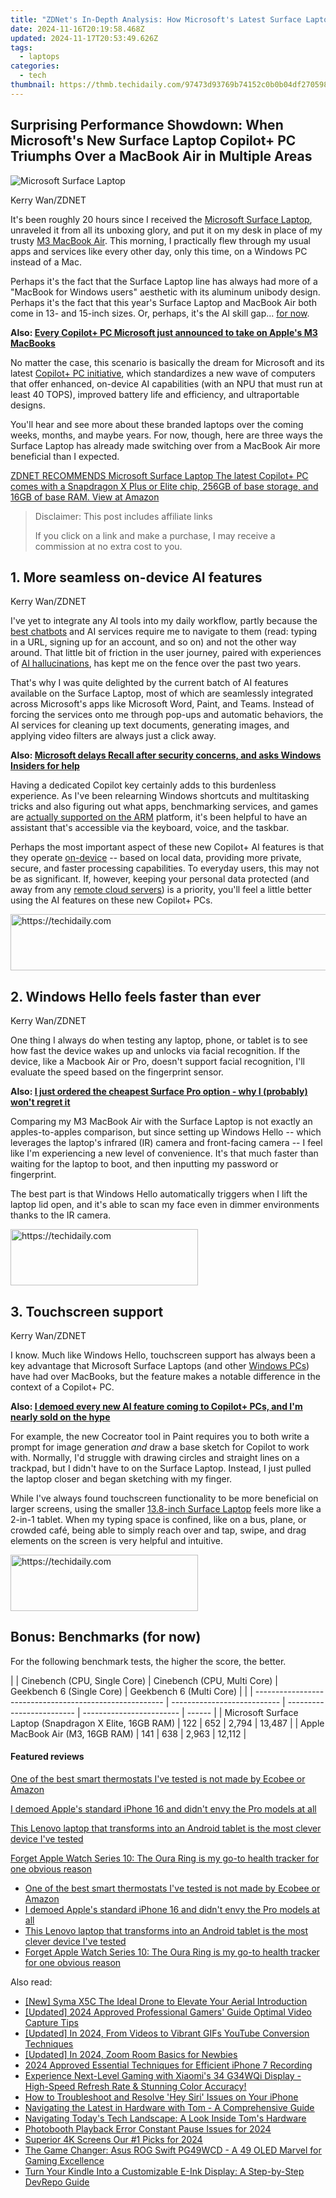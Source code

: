 ```yaml
---
title: "ZDNet's In-Depth Analysis: How Microsoft's Latest Surface Laptop Copilot+ PC Triumphs Over the MacBook Air in Key Areas"
date: 2024-11-16T20:19:58.468Z
updated: 2024-11-17T20:53:49.626Z
tags:
  - laptops
categories:
  - tech
thumbnail: https://thmb.techidaily.com/97473d93769b74152c0b0b04df270598f5aded17925dea70fd12d869a1bbc744.jpg
---
```


## Surprising Performance Showdown: When Microsoft's New Surface Laptop Copilot+ PC Triumphs Over a MacBook Air in Multiple Areas

![Microsoft Surface Laptop](https://www.zdnet.com/a/img/resize/2985e90d6693fc158e15c28735f12cf8ec7d956a/2024/06/19/1adda4ae-b2cd-4b9a-982c-ad3454d31208/dsc00995.jpg?auto=webp&width=1280)

Kerry Wan/ZDNET

It's been roughly 20 hours since I received the [Microsoft Surface Laptop](https://buy.geni.us/Proxy.ashx?TSID=368250&GR%5FURL=https%3A%2F%2Fwww.amazon.com%2FMicrosoft-Surface-Touchscreen-Snapdragon-Sapphire%2Fdp%2FB0CXKYTQS2%3Ftag%3Dzd-buy-button-20%26ascsubtag%3D%5F%5FCOM%5FCLICK%5FID%5F%5F%7C88688729-0a22-42fb-9c25-1fc3c85c51a1%7Cdtp&dtb=1), unraveled it from all its unboxing glory, and put it on my desk in place of my trusty [M3 MacBook Air](https://www.zdnet.com/article/m3-macbook-air-review/). This morning, I practically flew through my usual apps and services like every other day, only this time, on a Windows PC instead of a Mac.

Perhaps it's the fact that the Surface Laptop line has always had more of a "MacBook for Windows users" aesthetic with its aluminum unibody design. Perhaps it's the fact that this year's Surface Laptop and MacBook Air both come in 13- and 15-inch sizes. Or, perhaps, it's the AI skill gap... [for now](https://www.zdnet.com/article/heres-every-macos-15-sequoia-feature-announced-at-wwdc-2024/).

**Also: [Every Copilot+ PC Microsoft just announced to take on Apple's M3 MacBooks](https://www.zdnet.com/article/every-copilot-pc-microsoft-just-announced-to-take-on-apples-m3-macbooks/)**

No matter the case, this scenario is basically the dream for Microsoft and its latest [Copilot+ PC initiative](https://www.zdnet.com/article/every-copilot-pc-microsoft-just-announced-to-take-on-apples-m3-macbooks/), which standardizes a new wave of computers that offer enhanced, on-device AI capabilities (with an NPU that must run at least 40 TOPS), improved battery life and efficiency, and ultraportable designs. 

You'll hear and see more about these branded laptops over the coming weeks, months, and maybe years. For now, though, here are three ways the Surface Laptop has already made switching over from a MacBook Air more beneficial than I expected.

[ZDNET RECOMMENDS Microsoft Surface Laptop The latest Copilot+ PC comes with a Snapdragon X Plus or Elite chip, 256GB of base storage, and 16GB of base RAM. View at Amazon](https://buy.geni.us/Proxy.ashx?TSID=368250&GR%5FURL=https%3A%2F%2Fwww.amazon.com%2FMicrosoft-Surface-Touchscreen-Snapdragon-Sapphire%2Fdp%2FB0CXKYTQS2%3Ftag%3Dzd-buy-button-20%26ascsubtag%3D%5F%5FCOM%5FCLICK%5FID%5F%5F%7C88688729-0a22-42fb-9c25-1fc3c85c51a1%7Cdtp&dtb=1)

>  Disclaimer: This post includes affiliate links
>
>  If you click on a link and make a purchase, I may receive a commission at no extra cost to you.
>

## 1\. More seamless on-device AI features

Kerry Wan/ZDNET

I've yet to integrate any AI tools into my daily workflow, partly because the [best chatbots](https://www.zdnet.com/article/best-ai-chatbot/) and AI services require me to navigate to them (read: typing in a URL, signing up for an account, and so on) and not the other way around. That little bit of friction in the user journey, paired with experiences of [AI hallucinations](https://www.zdnet.com/article/i-tested-the-ai-gadget-that-got-the-internet-buzzing-and-it-left-me-wanting-more/), has kept me on the fence over the past two years.

That's why I was quite delighted by the current batch of AI features available on the Surface Laptop, most of which are seamlessly integrated across Microsoft's apps like Microsoft Word, Paint, and Teams. Instead of forcing the services onto me through pop-ups and automatic behaviors, the AI services for cleaning up text documents, generating images, and applying video filters are always just a click away.

**Also: [Microsoft delays Recall after security concerns, and asks Windows Insiders for help](https://www.zdnet.com/article/microsoft-delays-recall-after-security-concerns-and-asks-windows-insiders-for-help/)**

Having a dedicated Copilot key certainly adds to this burdenless experience. As I've been relearning Windows shortcuts and multitasking tricks and also figuring out what apps, benchmarking services, and games are [actually supported on the ARM](https://www.zdnet.com/article/these-new-apps-are-coming-to-windows-on-arm-and-theyre-a-big-deal/) platform, it's been helpful to have an assistant that's accessible via the keyboard, voice, and the taskbar.

Perhaps the most important aspect of these new Copilot+ AI features is that they operate [on-device](https://www.zdnet.com/article/5-top-mobile-trends-in-2024-on-device-ai-the-new-smartphone-and-more/#:~:text=to%20take%20shape.-,1.%20On%2Ddevice%20AI%20puts%20the%20%27smart%27%20in%20smartphone,-The%20new%20Samsung) \-- based on local data, providing more private, secure, and faster processing capabilities. To everyday users, this may not be as significant. If, however, keeping your personal data protected (and away from any [remote cloud servers](https://www.zdnet.com/article/ai-is-changing-cybersecurity-and-businesses-must-wake-up-to-the-threat/)) is a priority, you'll feel a little better using the AI features on these new Copilot+ PCs.

<!-- affiliate ads begin -->
<a href="https://ephamedtechinc.pxf.io/c/5597632/2130529/26400" target="_top" id="2130529">
  <img src="//a.impactradius-go.com/display-ad/26400-2130529" border="0" alt="https://techidaily.com" width="728" height="90"/>
</a>
<img height="0" width="0" src="https://ephamedtechinc.pxf.io/i/5597632/2130529/26400" style="position:absolute;visibility:hidden;" border="0" />
<!-- affiliate ads end -->

## 2\. Windows Hello feels faster than ever

Kerry Wan/ZDNET

One thing I always do when testing any laptop, phone, or tablet is to see how fast the device wakes up and unlocks via facial recognition. If the device, like a Macbook Air or Pro, doesn't support facial recognition, I'll evaluate the speed based on the fingerprint sensor.

**Also: [I just ordered the cheapest Surface Pro option - why I (probably) won't regret it](https://www.zdnet.com/article/i-just-ordered-the-cheapest-surface-pro-option-why-i-probably-wont-regret-it/)**

Comparing my M3 MacBook Air with the Surface Laptop is not exactly an apples-to-apples comparison, but since setting up Windows Hello -- which leverages the laptop's infrared (IR) camera and front-facing camera -- I feel like I'm experiencing a new level of convenience. It's that much faster than waiting for the laptop to boot, and then inputting my password or fingerprint. 

The best part is that Windows Hello automatically triggers when I lift the laptop lid open, and it's able to scan my face even in dimmer environments thanks to the IR camera.

<!-- affiliate ads begin -->
<a href="https://aligracehair.sjv.io/c/5597632/1997717/19272" target="_top" id="1997717">
  <img src="//a.impactradius-go.com/display-ad/19272-1997717" border="0" alt="https://techidaily.com" width="300" height="90"/>
</a>
<img height="0" width="0" src="https://aligracehair.sjv.io/i/5597632/1997717/19272" style="position:absolute;visibility:hidden;" border="0" />
<!-- affiliate ads end -->

## 3\. Touchscreen support

Kerry Wan/ZDNET

I know. Much like Windows Hello, touchscreen support has always been a key advantage that Microsoft Surface Laptops (and other [Windows PCs](https://www.zdnet.com/article/best-laptop/)) have had over MacBooks, but the feature makes a notable difference in the context of a Copilot+ PC.

**Also: [I demoed every new AI feature coming to Copilot+ PCs, and I'm nearly sold on the hype](https://www.zdnet.com/article/i-demoed-every-new-ai-feature-coming-to-copilot-pcs-and-im-nearly-sold-on-the-hype/)**

For example, the new Cocreator tool in Paint requires you to both write a prompt for image generation _and_ draw a base sketch for Copilot to work with. Normally, I'd struggle with drawing circles and straight lines on a trackpad, but I didn't have to on the Surface Laptop. Instead, I just pulled the laptop closer and began sketching with my finger. 

While I've always found touchscreen functionality to be more beneficial on larger screens, using the smaller [13.8-inch Surface Laptop](https://buy.geni.us/Proxy.ashx?TSID=368250&GR%5FURL=https%3A%2F%2Fwww.amazon.com%2FMicrosoft-Surface-Touchscreen-Snapdragon-Sapphire%2Fdp%2FB0CXKYTQS2%3Ftag%3Dzd-buy-button-20%26ascsubtag%3D%5F%5FCOM%5FCLICK%5FID%5F%5F%7C88688729-0a22-42fb-9c25-1fc3c85c51a1%7Cdtp&dtb=1) feels more like a 2-in-1 tablet. When my typing space is confined, like on a bus, plane, or crowded café, being able to simply reach over and tap, swipe, and drag elements on the screen is very helpful and intuitive. 

<!-- affiliate ads begin -->
<a href="https://aligracehair.sjv.io/c/5597632/1918679/19272" target="_top" id="1918679">
  <img src="//a.impactradius-go.com/display-ad/19272-1918679" border="0" alt="https://techidaily.com" width="300" height="90"/>
</a>
<img height="0" width="0" src="https://aligracehair.sjv.io/i/5597632/1918679/19272" style="position:absolute;visibility:hidden;" border="0" />
<!-- affiliate ads end -->

## Bonus: Benchmarks (for now)

For the following benchmark tests, the higher the score, the better.

| | Cinebench (CPU, Single Core)                          | Cinebench (CPU, Multi Core) | Geekbench 6 (Single Core) | Geekbench 6 (Multi Core) |        |
| ------------------------------------------------------- | --------------------------- | ------------------------- | ------------------------ | ------ |
| Microsoft Surface Laptop (Snapdragon X Elite, 16GB RAM) | 122                         | 652                       | 2,794                    | 13,487 |
| Apple MacBook Air (M3, 16GB RAM)                        | 141                         | 638                       | 2,963                    | 12,112 |

#### Featured reviews

[One of the best smart thermostats I've tested is not made by Ecobee or Amazon](https://www.zdnet.com/article/one-of-the-best-smart-thermostats-ive-tested-is-not-made-by-ecobee-or-amazon/ "One of the best smart thermostats I've tested is not made by Ecobee or Amazon")

[I demoed Apple's standard iPhone 16 and didn't envy the Pro models at all](https://www.zdnet.com/article/why-im-recommending-the-standard-iphone-16-over-the-pro-this-year-and-im-not-alone/ "I demoed Apple's standard iPhone 16 and didn't envy the Pro models at all")

[This Lenovo laptop that transforms into an Android tablet is the most clever device I've tested](https://www.zdnet.com/article/i-tested-lenovos-windows-laptop-that-doubles-as-an-android-tablet-and-it-has-so-much-potential/ "This Lenovo laptop that transforms into an Android tablet is the most clever device I've tested")

[Forget Apple Watch Series 10: The Oura Ring is my go-to health tracker for one obvious reason](https://www.zdnet.com/article/forget-apple-watch-series-10-the-oura-ring-is-my-go-to-health-tracker-for-one-obvious-reason/ "Forget Apple Watch Series 10: The Oura Ring is my go-to health tracker for one obvious reason")

* [One of the best smart thermostats I've tested is not made by Ecobee or Amazon](https://www.zdnet.com/article/one-of-the-best-smart-thermostats-ive-tested-is-not-made-by-ecobee-or-amazon/ "One of the best smart thermostats I've tested is not made by Ecobee or Amazon")
* [I demoed Apple's standard iPhone 16 and didn't envy the Pro models at all](https://www.zdnet.com/article/why-im-recommending-the-standard-iphone-16-over-the-pro-this-year-and-im-not-alone/ "I demoed Apple's standard iPhone 16 and didn't envy the Pro models at all")
* [This Lenovo laptop that transforms into an Android tablet is the most clever device I've tested](https://www.zdnet.com/article/i-tested-lenovos-windows-laptop-that-doubles-as-an-android-tablet-and-it-has-so-much-potential/ "This Lenovo laptop that transforms into an Android tablet is the most clever device I've tested")
* [Forget Apple Watch Series 10: The Oura Ring is my go-to health tracker for one obvious reason](https://www.zdnet.com/article/forget-apple-watch-series-10-the-oura-ring-is-my-go-to-health-tracker-for-one-obvious-reason/ "Forget Apple Watch Series 10: The Oura Ring is my go-to health tracker for one obvious reason")

<ins class="adsbygoogle"
     style="display:block"
     data-ad-format="autorelaxed"
     data-ad-client="ca-pub-7571918770474297"
     data-ad-slot="1223367746"></ins>

<ins class="adsbygoogle"
     style="display:block"
     data-ad-client="ca-pub-7571918770474297"
     data-ad-slot="8358498916"
     data-ad-format="auto"
     data-full-width-responsive="true"></ins>

<span class="atpl-alsoreadstyle">Also read:</span>
<div><ul>
<li><a href="https://some-guidance.techidaily.com/new-syma-x5c-the-ideal-drone-to-elevate-your-aerial-introduction/"><u>[New] Syma X5C The Ideal Drone to Elevate Your Aerial Introduction</u></a></li>
<li><a href="https://screen-sharing-recording.techidaily.com/updated-2024-approved-professional-gamers-guide-optimal-video-capture-tips/"><u>[Updated] 2024 Approved Professional Gamers' Guide Optimal Video Capture Tips</u></a></li>
<li><a href="https://eaxpv-info.techidaily.com/updated-in-2024-from-videos-to-vibrant-gifs-youtube-conversion-techniques/"><u>[Updated] In 2024, From Videos to Vibrant GIFs YouTube Conversion Techniques</u></a></li>
<li><a href="https://digital-screen-recording.techidaily.com/updated-in-2024-zoom-room-basics-for-newbies/"><u>[Updated] In 2024, Zoom Room Basics for Newbies</u></a></li>
<li><a href="https://screen-mirroring-recording.techidaily.com/2024-approved-essential-techniques-for-efficient-iphone-7-recording/"><u>2024 Approved Essential Techniques for Efficient iPhone 7 Recording</u></a></li>
<li><a href="https://hardware-reviews.techidaily.com/1723862781576-experience-next-level-gaming-with-xiaomis-34-g34wqi-display-high-speed-refresh-rate-and-stunning-color-accuracy/"><u>Experience Next-Level Gaming with Xiaomi's 34 G34WQi Display - High-Speed Refresh Rate & Stunning Color Accuracy!</u></a></li>
<li><a href="https://fox-that.techidaily.com/how-to-troubleshoot-and-resolve-hey-siri-issues-on-your-iphone/"><u>How to Troubleshoot and Resolve 'Hey Siri' Issues on Your iPhone</u></a></li>
<li><a href="https://hardware-reviews.techidaily.com/navigating-the-latest-in-hardware-with-tom-a-comprehensive-guide/"><u>Navigating the Latest in Hardware with Tom - A Comprehensive Guide</u></a></li>
<li><a href="https://hardware-reviews.techidaily.com/navigating-todays-tech-landscape-a-look-inside-toms-hardware/"><u>Navigating Today's Tech Landscape: A Look Inside Tom's Hardware</u></a></li>
<li><a href="https://extra-approaches.techidaily.com/photobooth-playback-error-constant-pause-issues-for-2024/"><u>Photobooth Playback Error Constant Pause Issues for 2024</u></a></li>
<li><a href="https://vp-tips.techidaily.com/superior-4k-screens-our-1-picks-for-2024/"><u>Superior 4K Screens Our #1 Picks for 2024</u></a></li>
<li><a href="https://hardware-reviews.techidaily.com/the-game-changer-asus-rog-swift-pg49wcd-a-49-oled-marvel-for-gaming-excellence/"><u>The Game Changer: Asus ROG Swift PG49WCD - A 49 OLED Marvel for Gaming Excellence</u></a></li>
<li><a href="https://hardware-reviews.techidaily.com/turn-your-kindle-into-a-customizable-e-ink-display-a-step-by-step-devrepo-guide/"><u>Turn Your Kindle Into a Customizable E-Ink Display: A Step-by-Step DevRepo Guide</u></a></li>
</ul></div>

